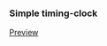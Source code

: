 ### Simple timing-clock
[Preview](https://htmlpreview.github.io/?https://github.com/MBendikaite/Timing-clock/blob/master/index.html)
